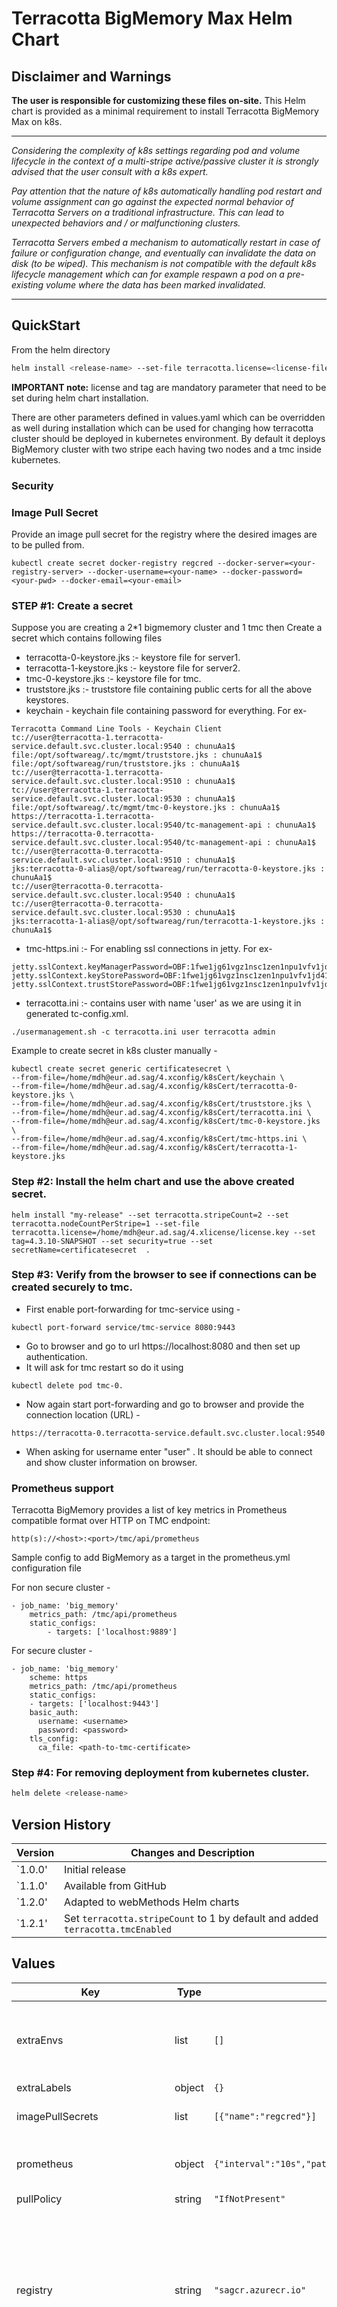 # Terracotta BigMemory Max Helm Chart

## Disclaimer and Warnings

**The user is responsible for customizing these files on-site.**
This Helm chart is provided as a minimal requirement to install Terracotta BigMemory Max on k8s.

---

*Considering the complexity of k8s settings regarding pod and volume lifecycle in the context of a multi-stripe active/passive cluster it is strongly advised that the user consult with a k8s expert.*

*Pay attention that the nature of k8s automatically handling pod restart and volume assignment can go against the expected normal behavior of Terracotta Servers on a traditional infrastructure. This can lead to unexpected behaviors and / or malfunctioning clusters.*

*Terracotta Servers embed a mechanism to automatically restart in case of failure or configuration change, and eventually can invalidate the data on disk (to be wiped). This mechanism is not compatible with the default k8s lifecycle management which can for example respawn a pod on a pre-existing volume where the data has been marked invalidated.*

---

## QuickStart

From the helm directory

```bash
helm install <release-name> --set-file terracotta.license=<license-file> --set tag=4.3.10-SNAPSHOT .
```

**IMPORTANT note:** license and tag are mandatory parameter that need to be set during helm chart installation.

There are other parameters defined in values.yaml which can be overridden as well during installation which can be used
for changing how terracotta cluster should be deployed in kubernetes environment. By default it deploys BigMemory
cluster with two stripe each having two nodes and a tmc inside kubernetes.

### Security

### Image Pull Secret

Provide an image pull secret for the registry where the desired images  are to be pulled from.

```
kubectl create secret docker-registry regcred --docker-server=<your-registry-server> --docker-username=<your-name> --docker-password=<your-pwd> --docker-email=<your-email>
```

### STEP #1: Create a secret

Suppose you are creating a 2*1 bigmemory cluster and 1 tmc then Create a secret which contains following files

- terracotta-0-keystore.jks :- keystore file for server1.
- terracotta-1-keystore.jks :- keystore file for server2.
- tmc-0-keystore.jks :- keystore file for tmc.
- truststore.jks :- truststore file containing public certs for all the above keystores.
- keychain - keychain file containing password for everything. For ex-

````
Terracotta Command Line Tools - Keychain Client
tc://user@terracotta-1.terracotta-service.default.svc.cluster.local:9540 : chunuAa1$
file:/opt/softwareag/.tc/mgmt/truststore.jks : chunuAa1$
file:/opt/softwareag/run/truststore.jks : chunuAa1$
tc://user@terracotta-1.terracotta-service.default.svc.cluster.local:9510 : chunuAa1$
tc://user@terracotta-1.terracotta-service.default.svc.cluster.local:9530 : chunuAa1$
file:/opt/softwareag/.tc/mgmt/tmc-0-keystore.jks : chunuAa1$
https://terracotta-1.terracotta-service.default.svc.cluster.local:9540/tc-management-api : chunuAa1$
https://terracotta-0.terracotta-service.default.svc.cluster.local:9540/tc-management-api : chunuAa1$
tc://user@terracotta-0.terracotta-service.default.svc.cluster.local:9510 : chunuAa1$
jks:terracotta-0-alias@/opt/softwareag/run/terracotta-0-keystore.jks : chunuAa1$
tc://user@terracotta-0.terracotta-service.default.svc.cluster.local:9540 : chunuAa1$
tc://user@terracotta-0.terracotta-service.default.svc.cluster.local:9530 : chunuAa1$
jks:terracotta-1-alias@/opt/softwareag/run/terracotta-1-keystore.jks : chunuAa1$
````

- tmc-https.ini :- For enabling ssl connections in jetty. For ex-

````
jetty.sslContext.keyManagerPassword=OBF:1fwe1jg61vgz1nsc1zen1npu1vfv1jd41fsw
jetty.sslContext.keyStorePassword=OBF:1fwe1jg61vgz1nsc1zen1npu1vfv1jd41fsw
jetty.sslContext.trustStorePassword=OBF:1fwe1jg61vgz1nsc1zen1npu1vfv1jd41fsw
````

- terracotta.ini :- contains user with name 'user' as we are using it in generated tc-config.xml.

````
./usermanagement.sh -c terracotta.ini user terracotta admin
````

Example to create secret in k8s cluster manually -

````
kubectl create secret generic certificatesecret \
--from-file=/home/mdh@eur.ad.sag/4.xconfig/k8sCert/keychain \
--from-file=/home/mdh@eur.ad.sag/4.xconfig/k8sCert/terracotta-0-keystore.jks \
--from-file=/home/mdh@eur.ad.sag/4.xconfig/k8sCert/truststore.jks \
--from-file=/home/mdh@eur.ad.sag/4.xconfig/k8sCert/terracotta.ini \
--from-file=/home/mdh@eur.ad.sag/4.xconfig/k8sCert/tmc-0-keystore.jks \
--from-file=/home/mdh@eur.ad.sag/4.xconfig/k8sCert/tmc-https.ini \
--from-file=/home/mdh@eur.ad.sag/4.xconfig/k8sCert/terracotta-1-keystore.jks
````

### Step #2: Install the helm chart and use the above created secret.

````
helm install "my-release" --set terracotta.stripeCount=2 --set terracotta.nodeCountPerStripe=1 --set-file terracotta.license=/home/mdh@eur.ad.sag/4.xlicense/license.key --set tag=4.3.10-SNAPSHOT --set security=true --set secretName=certificatesecret  .
````

### Step #3: Verify from the browser to see if connections can be created securely to tmc.

- First enable port-forwarding for tmc-service using -

````
kubectl port-forward service/tmc-service 8080:9443
````

- Go to browser and go to url https://localhost:8080 and then set up authentication.
- It will ask for tmc restart so do it using

```
kubectl delete pod tmc-0.
```

- Now again start port-forwarding and go to browser and provide the connection location (URL)  -

```
https://terracotta-0.terracotta-service.default.svc.cluster.local:9540
```

- When asking for username enter "user" . It should be able to connect and show cluster information on browser.

### Prometheus support
Terracotta BigMemory provides a list of key metrics in Prometheus compatible format over HTTP on TMC endpoint:
```
http(s)://<host>:<port>/tmc/api/prometheus
```
Sample config to add BigMemory as a target in the prometheus.yml configuration file

For non secure cluster -
```
- job_name: 'big_memory'
    metrics_path: /tmc/api/prometheus
    static_configs:
        - targets: ['localhost:9889']
```

For secure cluster -
```
- job_name: 'big_memory'
    scheme: https
    metrics_path: /tmc/api/prometheus
    static_configs:
    - targets: ['localhost:9443']
    basic_auth:
      username: <username>
      password: <password>
    tls_config:
      ca_file: <path-to-tmc-certificate>
```

### Step #4: For removing deployment from kubernetes cluster.

```bash
helm delete <release-name>
```

## Version History

| Version | Changes and Description |
|---------|-------------------------|
| `1.0.0' | Initial release         |
| `1.1.0' | Available from GitHub   |
| `1.2.0' | Adapted to webMethods Helm charts   |
| `1.2.1' | Set `terracotta.stripeCount` to 1 by default and added `terracotta.tmcEnabled`   |

## Values

| Key | Type | Default | Description |
|-----|------|---------|-------------|
| extraEnvs | list | `[]` | Exta environment properties to be passed on to the terracotta runtime  - name: extraEnvironmentVariable    value: "myvalue" |
| extraLabels | object | `{}` | Extra Labels |
| imagePullSecrets | list | `[{"name":"regcred"}]` | Image pull secret reference. By default looks for `regcred`. |
| prometheus | object | `{"interval":"10s","path":"/tmc/api/prometheus","scrapeTimeout":"10s"}` | Define values for Prometheus Operator to scrap metrics via ServiceMonitor. |
| pullPolicy | string | `"IfNotPresent"` |  |
| registry | string | `"sagcr.azurecr.io"` | The repository for the image. By default, this points to the IBM webMethods container repository. Change this for air-gaped installations or custom images. For the IBM webMethods container repository you need to have a valid access token stored as registry credentials |
| resources | object | `{}` | We usually recommend not to specify default resources and to leave this as a conscious choice for the user. This also increases chances charts run on environments with little resources, such as Minikube. If you do want to specify resources, uncomment the following lines, adjust them as necessary, and remove the curly braces after 'resources:'.  tsaContainer:   limits:     cpu: 100m     memory: 128Mi   requests:     cpu: 100m     memory: 128Mi tmcContainer:   requests:     cpu: 500m     memory: 2Gi   limits:     # use a high cpu limit to avoid the container being throttled     cpu: 8     memory: 4Gi |
| securityContext.fsGroup | int | `0` |  |
| securityContext.runAsGroup | int | `0` |  |
| securityContext.runAsNonRoot | bool | `true` |  |
| securityContext.runAsUser | int | `1724` |  |
| serverImage | string | `"bigmemorymax-server"` |  |
| serverStorage | string | `"10Gi"` | The pvc storage request for the server pods |
| serviceMonitor | object | `{"enabled":false}` | Create and enable ServiceMonitor. The default is `false`. |
| tag | string | `"4.4.0"` | Specific version to not accidentally change production versions with newer images. |
| terracotta | object | `{"datastoreSize":"4G","jsonLogging":true,"license":"","nodeCountPerStripe":2,"offHeapSize":"2G","restartable":false,"secretName":"","security":false,"selfSignedCerts":true,"serverOpts":"","stripeCount":1,"tmcEnabled":true,"tmcManagementPort":9889,"tmcOpts":"","tmcSecurePort":9443,"tsaGroupPort":9530,"tsaManagementPort":9540,"tsaPort":9510}` | Terracotta BigMemoryMax configurations |
| terracotta.datastoreSize | string | `"4G"` | The <datastoreSize> configuration for each Terracotta server. |
| terracotta.jsonLogging | bool | `true` | The JSON_LOGGING environment variable for each Terracotta server. |
| terracotta.license | string | `""` | The license content for the Terracotta cluster. Optional. |
| terracotta.nodeCountPerStripe | int | `2` | The number of Terracotta servers per stripe. |
| terracotta.offHeapSize | string | `"2G"` | The <offheap> configuration for each Terracotta server. |
| terracotta.restartable | bool | `false` | The <restartable> configuration for each Terracotta server. |
| terracotta.secretName | string | `""` | Create a secret manually in cluster which contains all the necessary certs, files etc. for all the servers as well as tmc as the same secret will be mounted to all the pods deployed via this helm chart. |
| terracotta.security | bool | `false` | Add the <security> configuration for each Terracotta server. Requires secretName to be set. |
| terracotta.selfSignedCerts | bool | `true` | Configure JAVA_OPTS appropriately when using self-signed certificates. |
| terracotta.serverOpts | string | `""` | Can be used for passing some jvm related options for terracotta servers. |
| terracotta.stripeCount | int | `1` | The number of Terracotta stripes to deploy. |
| terracotta.tmcEnabled | bool | `true` | TMC Enabled or not |
| terracotta.tmcManagementPort | int | `9889` | TMC Management Port |
| terracotta.tmcOpts | string | `""` | Can be used for passing some jvm related options for tmc. |
| terracotta.tmcSecurePort | int | `9443` | TMC Secure Port |
| terracotta.tsaGroupPort | int | `9530` | TSA group port |
| terracotta.tsaManagementPort | int | `9540` | TSA Management port |
| terracotta.tsaPort | int | `9510` | TSA port |
| tmcImage | string | `"bigmemorymax-management-server"` |  |
| tmcServer | object | `{"livenessProbe":{"failureThreshold":3,"initialDelaySeconds":20,"periodSeconds":30,"successThreshold":1,"tcpSocket":{"port":9889},"timeoutSeconds":5},"readinessProbe":{"failureThreshold":3,"initialDelaySeconds":20,"periodSeconds":30,"successThreshold":1,"tcpSocket":{"port":9889},"timeoutSeconds":5},"startupProbe":{"failureThreshold":3,"initialDelaySeconds":10,"periodSeconds":30,"successThreshold":1,"tcpSocket":{"port":9889},"timeoutSeconds":5}}` | TMC-specific configurations for probes |
| tmcServer.livenessProbe | object | `{"failureThreshold":3,"initialDelaySeconds":20,"periodSeconds":30,"successThreshold":1,"tcpSocket":{"port":9889},"timeoutSeconds":5}` | Configure liveness probe |
| tmcServer.readinessProbe | object | `{"failureThreshold":3,"initialDelaySeconds":20,"periodSeconds":30,"successThreshold":1,"tcpSocket":{"port":9889},"timeoutSeconds":5}` | Configure readiness probe |
| tmcServer.startupProbe | object | `{"failureThreshold":3,"initialDelaySeconds":10,"periodSeconds":30,"successThreshold":1,"tcpSocket":{"port":9889},"timeoutSeconds":5}` | Configure startup probe |
| tmcStorage | string | `"1Gi"` | The pvc storage request for the tmc pods |
| tsaServer | object | `{"livenessProbe":{"failureThreshold":3,"initialDelaySeconds":30,"periodSeconds":30,"successThreshold":1,"tcpSocket":{"port":9530},"timeoutSeconds":5},"readinessProbe":{"failureThreshold":3,"initialDelaySeconds":30,"periodSeconds":30,"successThreshold":1,"tcpSocket":{"port":9530},"timeoutSeconds":5},"startupProbe":{"failureThreshold":3,"initialDelaySeconds":10,"periodSeconds":5,"successThreshold":1,"tcpSocket":{"port":9530},"timeoutSeconds":5}}` | TSA container-specific configurations for probes |
| tsaServer.livenessProbe | object | `{"failureThreshold":3,"initialDelaySeconds":30,"periodSeconds":30,"successThreshold":1,"tcpSocket":{"port":9530},"timeoutSeconds":5}` | Configure liveness probe |
| tsaServer.readinessProbe | object | `{"failureThreshold":3,"initialDelaySeconds":30,"periodSeconds":30,"successThreshold":1,"tcpSocket":{"port":9530},"timeoutSeconds":5}` | Configure readiness probe |
| tsaServer.startupProbe | object | `{"failureThreshold":3,"initialDelaySeconds":10,"periodSeconds":5,"successThreshold":1,"tcpSocket":{"port":9530},"timeoutSeconds":5}` | Configure startup probe |
